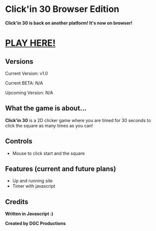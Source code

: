 # **Click'in 30 Browser Edition**

**Click'in 30 is back on another platform! It's now on browser!**

# [PLAY HERE!](https://dgcproductions.github.io/)

## **Versions**
Current Version: v1.0

Current BETA: N/A

Upcoming Version: N/A


## **What the game is about...**

**Click'in 30** is a 2D clicker game where you are timed for 30 seconds to click the square as many times as you can!

## **Controls**

- Mouse to click start and the square

## **Features (current and future plans)**
- Up and running site
- Timer with javascript

 
 ## **Credits**

**Written in Javascript :)**
 
 **Created by DGC Productions** 
